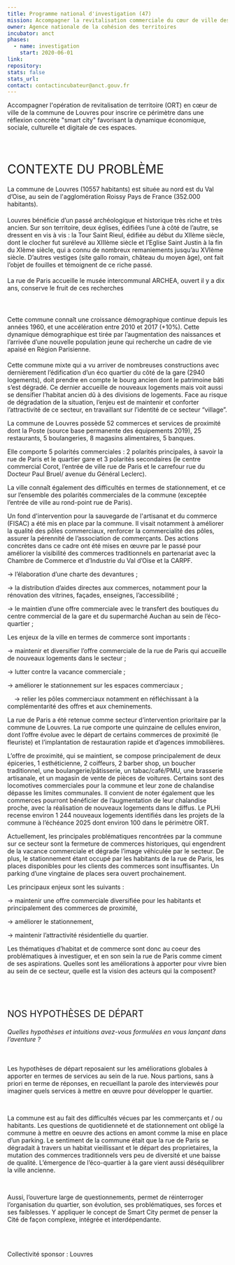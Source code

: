 ```yaml
---
title: Programme national d'investigation (47)
mission: Accompagner la revitalisation commerciale du cœur de ville des communes du territoire
owner: Agence nationale de la cohésion des territoires
incubator: anct
phases:
  - name: investigation
    start: 2020-06-01
link: 
repository: 
stats: false
stats_url: 
contact: contactincubateur@anct.gouv.fr
---
```

<p>Accompagner l'opération de revitalisation de territoire (ORT) en cœur de ville de la commune de Louvres pour inscrire ce périmètre dans une réflexion concrète "smart city" favorisant la dynamique économique, sociale, culturelle et digitale de ces espaces.</p>
<p> </p>
<h1><span style="font-weight: 400;">CONTEXTE DU PROBLÈME</span></h1>
<h4><span style="font-weight: 400;">La commune de Louvres (10557 habitants) est située au nord est du Val d’Oise, au sein de l'agglomération Roissy Pays de France (352.000 habitants). </span></h4>
<h4><span style="font-weight: 400;">Louvres bénéficie d’un passé archéologique et historique très riche et très ancien. Sur son territoire, deux églises, édifiées l’une à côté de l’autre, se dressent en vis à vis : la Tour Saint Rieul, édifiée au début du XIIème siècle, dont le clocher fut surélevé au XIIIème siècle et l’Eglise Saint Justin à la fin du XIème siècle, qui a connu de nombreux remaniements jusqu’au XVIème siècle. D’autres vestiges (site gallo romain, château du moyen âge), ont fait l’objet de fouilles et témoignent de ce riche passé.</span></h4>
<h4><span style="font-weight: 400;">La rue de Paris accueille le musée intercommunal ARCHEA, ouvert il y a dix ans, conserve le fruit de ces recherches</span></h4>
<p> </p>
<h4><span style="font-weight: 400;">Cette commune connaît une croissance démographique continue depuis les années 1960, et une accélération entre 2010 et 2017 (+10%). Cette dynamique démographique est tirée par l’augmentation des naissances et l’arrivée d’une nouvelle population jeune qui recherche un cadre de vie apaisé en Région Parisienne.</span></h4>
<p><span style="font-weight: 400;">Cette commune mixte qui a vu arriver de nombreuses constructions avec dernièrement l’édification d’un éco quartier du côté de la gare (2940 logements), doit prendre en compte le bourg ancien dont le patrimoine bâti s’est dégradé. Ce dernier accueille de nouveaux logements mais voit aussi se densifier l’habitat ancien dû à des divisions de logements. Face au risque de dégradation de la situation, l’enjeu est de maintenir et conforter l’attractivité de ce secteur, en travaillant sur l’identité de ce secteur “village”.</span></p>
<p><span style="font-weight: 400;">La commune de Louvres possède 52 commerces et services de proximité dont la Poste (source base permanente des équipements 2019), 25 restaurants, 5 boulangeries, 8 magasins alimentaires, 5 banques.</span></p>
<p><span style="font-weight: 400;">Elle comporte 5 polarités commerciales : 2 polarités principales, à savoir la rue de Paris et le quartier gare et 3 polarités secondaires (le centre commercial Corot, l’entrée de ville rue de Paris et le carrefour rue du Docteur Paul Bruel/ avenue du Général Leclerc).</span></p>
<p><span style="font-weight: 400;">La ville connaît également des difficultés en termes de stationnement, et ce sur l’ensemble des polarités commerciales de la commune (exceptée l’entrée de ville au rond-point rue de Paris).</span></p>
<p><span style="font-weight: 400;">Un fond d'intervention pour la sauvegarde de l'artisanat et du commerce (FISAC) a été mis en place par la commune. Il visait notamment à améliorer la qualité des pôles commerciaux, renforcer la commercialité des pôles, assurer la pérennité de l’association de commerçants. Des actions concrètes dans ce cadre ont été mises en œuvre par le passé pour améliorer la visibilité des commerces traditionnels en partenariat avec la Chambre de Commerce et d’Industrie du Val d’Oise et la CARPF.</span></p>
<p><span style="font-weight: 400;">→ l’élaboration d’une charte des devantures ;</span></p>
<p><span style="font-weight: 400;">→ la distribution d’aides directes aux commerces, notamment pour la rénovation des vitrines, façades, enseignes, l’accessibilité ;</span></p>
<p><span style="font-weight: 400;">→ le maintien d’une offre commerciale avec le transfert des boutiques du centre commercial de la gare et du supermarché Auchan au sein de l’éco-quartier ;</span></p>
<p><span style="font-weight: 400;">Les enjeux de la ville en termes de commerce sont importants :</span></p>
<p><span style="font-weight: 400;">→ maintenir et diversifier l’offre commerciale de la rue de Paris qui accueille de nouveaux logements dans le secteur ;</span></p>
<p><span style="font-weight: 400;">→ lutter contre la vacance commerciale ;</span></p>
<p><span style="font-weight: 400;">→ améliorer le stationnement sur les espaces commerciaux ;</span></p>
<p><span style="font-weight: 400;">   </span><span style="font-weight: 400;"> </span><span style="font-weight: 400;">→ relier les pôles commerciaux notamment en réfléchissant à la complémentarité des offres et aux cheminements.</span></p>
<p><span style="font-weight: 400;">La rue de Paris a été retenue comme secteur d’intervention prioritaire par la commune de Louvres. La rue comporte une quinzaine de cellules environ, dont l’offre évolue avec le départ de certains commerces de proximité (le fleuriste) et l’implantation de restauration rapide et d’agences immobilières.</span></p>
<p><span style="font-weight: 400;">L’offre de proximité, qui se maintient, se compose principalement de deux épiceries, 1 esthéticienne, 2 coiffeurs, 2 barber shop, un boucher traditionnel, une boulangerie/pâtisserie, un tabac/café/PMU, une brasserie artisanale, et un magasin de vente de pièces de voitures. Certains sont des locomotives commerciales pour la commune et leur zone de chalandise dépasse les limites communales. Il convient de noter également que les commerces pourront bénéficier de l’augmentation de leur chalandise proche, avec la réalisation de nouveaux logements dans le diffus. Le PLHi recense environ 1 244 nouveaux logements identifiés dans les projets de la commune à l’échéance 2025 dont environ 100 dans le périmètre ORT.</span></p>
<p><span style="font-weight: 400;">Actuellement, les principales problématiques rencontrées par la commune sur ce secteur sont la fermeture de commerces historiques, qui engendrent de la vacance commerciale et dégrade l’image véhiculée par le secteur. De plus, le stationnement étant occupé par les habitants de la rue de Paris, les places disponibles pour les clients des commerces sont insuffisantes. Un parking d’une vingtaine de places sera ouvert prochainement.</span></p>
<p><span style="font-weight: 400;">Les principaux enjeux sont les suivants :</span></p>
<p><span style="font-weight: 400;">→ maintenir une offre commerciale diversifiée pour les habitants et principalement des commerces de proximité,</span></p>
<p><span style="font-weight: 400;">→ améliorer le stationnement,</span></p>
<p><span style="font-weight: 400;">→ maintenir l’attractivité résidentielle du quartier. </span></p>
<p><span style="font-weight: 400;">Les thématiques d’habitat et de commerce sont donc au coeur des problématiques à investiguer, et en son sein la rue de Paris comme ciment de ses aspirations. Quelles sont les améliorations à apporter pour vivre bien au sein de ce secteur, quelle est la vision des acteurs qui la composent? </span></p>
<p><br /><br /></p>
<h2><span style="font-weight: 400;">NOS HYPOTHÈSES DE DÉPART</span></h2>
<h4><em><span style="font-weight: 400;">Quelles hypothèses et intuitions avez-vous formulées en vous lançant dans l’aventure ?</span></em></h4>
<p> </p>
<p><span style="font-weight: 400;">Les hypothèses de départ reposaient sur les améliorations globales à apporter en termes de services au sein de la rue. Nous partions, sans à priori en terme de réponses, en recueillant la parole des interviewés pour imaginer quels services à mettre en œuvre pour développer le quartier.</span></p>
<p> </p>
<p><span style="font-weight: 400;">La commune est au fait des difficultés vécues par les commerçants et / ou habitants. Les questions de quotidienneté et de stationnement ont obligé la commune à mettre en oeuvre des actions en amont comme la mise en place d’un parking. Le sentiment de la commune était que la rue de Paris se dégradait à travers un habitat vieillissant et le départ des proprietaires, la mutation des commerces traditionnels vers peu de diversité et une baisse de qualité. L’émergence de l’éco-quartier à la gare vient aussi déséquilibrer la ville ancienne.</span></p>
<p> </p>
<p><span style="font-weight: 400;">Aussi, l’ouverture large de questionnements, permet de réinterroger l’organisation du quartier, son évolution, ses problématiques, ses forces et ses faiblesses. Y appliquer le concept de Smart City permet de penser la Cité de façon complexe, intégrée et interdépendante.</span></p>
<p><br /><br /></p>
Collectivité sponsor : Louvres

